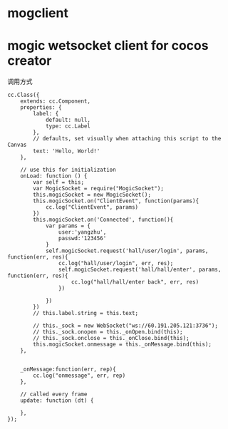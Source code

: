 # mogclient
mogic wetsocket client for cocos creator
========
调用方式

    cc.Class({
        extends: cc.Component,
        properties: {
            label: {
                default: null,
                type: cc.Label
            },
            // defaults, set visually when attaching this script to the Canvas
            text: 'Hello, World!'
        },

        // use this for initialization
        onLoad: function () {
            var self = this;
            var MogicSocket = require("MogicSocket");
            this.mogicSocket = new MogicSocket();
            this.mogicSocket.on("ClientEvent", function(params){
                cc.log("ClientEvent", params)
            })
            this.mogicSocket.on('Connected', function(){
                var params = {
                    user:'yangzhu',
                    passwd:'123456'
                }
                self.mogicSocket.request('hall/user/login', params, function(err, res){
                    cc.log("hall/user/login", err, res);
                    self.mogicSocket.request('hall/hall/enter', params, function(err, res){
                        cc.log("hall/hall/enter back", err, res)
                    })

                })
            })
            // this.label.string = this.text;

            // this._sock = new WebSocket("ws://60.191.205.121:3736"); 
            // this._sock.onopen = this._onOpen.bind(this);
            // this._sock.onclose = this._onClose.bind(this);
            this.mogicSocket.onmessage = this._onMessage.bind(this);
        },

    
        _onMessage:function(err, rep){
            cc.log("onmessage", err, rep)
        },

        // called every frame
        update: function (dt) {

        },
    });
